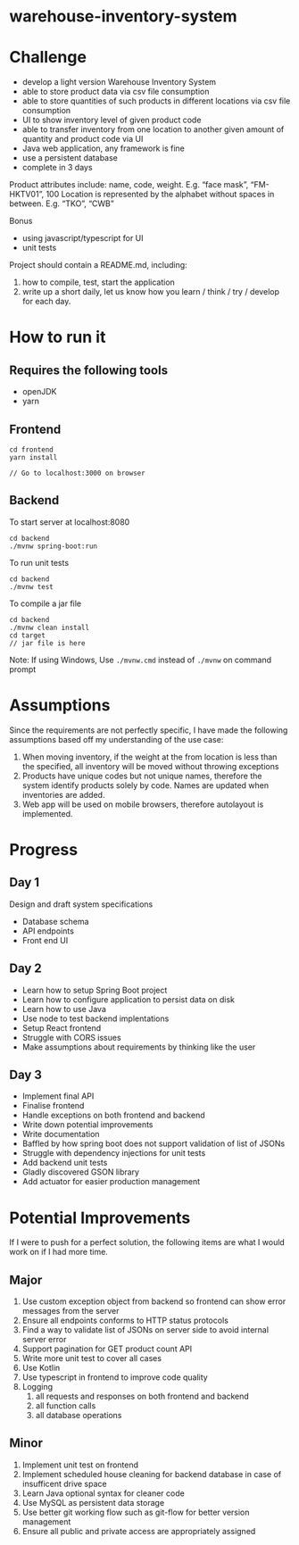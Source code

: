 # warehouse-inventory-system

# Challenge

- develop a light version Warehouse Inventory System
- able to store product data via csv file consumption
- able to store quantities of such products in different locations via csv file consumption
- UI to show inventory level of given product code
- able to transfer inventory from one location to another given amount of quantity and product code via UI
- Java web application, any framework is fine
- use a persistent database
- complete in 3 days

Product attributes include: name, code, weight. E.g. “face mask”, “FM-HKTV01”, 100
Location is represented by the alphabet without spaces in between. E.g. “TKO”, “CWB”

Bonus
- using javascript/typescript for UI
- unit tests

Project should contain a README.md, including:
1. how to compile, test, start the application
2. write up a short daily, let us know how you learn / think / try / develop for each day.

# How to run it

## Requires the following tools

- openJDK
- yarn

## Frontend

```
cd frontend
yarn install

// Go to localhost:3000 on browser
```

## Backend

To start server at localhost:8080
```
cd backend
./mvnw spring-boot:run
```

To run unit tests
```
cd backend
./mvnw test
```

To compile a jar file
```
cd backend
./mvnw clean install
cd target
// jar file is here
```

Note: If using Windows, Use `./mvnw.cmd` instead of `./mvnw` on command prompt

# Assumptions

Since the requirements are not perfectly specific, I have made the following assumptions based off my understanding of the use case:

1. When moving inventory, if the weight at the from location is less than the specified, all inventory will be moved without throwing exceptions
2. Products have unique codes but not unique names, therefore the system identify products solely by code. Names are updated when inventories are added.
3. Web app will be used on mobile browsers, therefore autolayout is implemented.

# Progress
## Day 1

Design and draft system specifications
- Database schema
- API endpoints
- Front end UI

## Day 2

- Learn how to setup Spring Boot project
- Learn how to configure application to persist data on disk
- Learn how to use Java
- Use node to test backend implentations
- Setup React frontend
- Struggle with CORS issues
- Make assumptions about requirements by thinking like the user

## Day 3
- Implement final API
- Finalise frontend
- Handle exceptions on both frontend and backend
- Write down potential improvements
- Write documentation
- Baffled by how spring boot does not support validation of list of JSONs
- Struggle with dependency injections for unit tests
- Add backend unit tests
- Gladly discovered GSON library
- Add actuator for easier production management

# Potential Improvements

If I were to push for a perfect solution, the following items are what I would work on if I had more time.

## Major
1. Use custom exception object from backend so frontend can show error messages from the server
2. Ensure all endpoints conforms to HTTP status protocols
3. Find a way to validate list of JSONs on server side to avoid internal server error
4. Support pagination for GET product count API
5. Write more unit test to cover all cases
6. Use Kotlin
7. Use typescript in frontend to improve code quality
8.  Logging
    1.   all requests and responses on both frontend and backend
    2.   all function calls
    3.   all database operations

## Minor

1. Implement unit test on frontend
2. Implement scheduled house cleaning for backend database in case of insufficent drive space
3. Learn Java optional syntax for cleaner code
4. Use MySQL as persistent data storage
5. Use better git working flow such as git-flow for better version management
6. Ensure all public and private access are appropriately assigned
